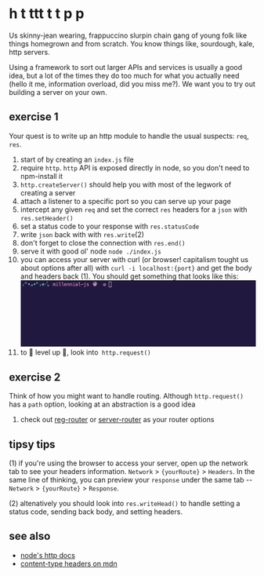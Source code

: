 # h t ttt t t p p

Us skinny-jean wearing, frappuccino slurpin chain gang of young folk like
things homegrown and from scratch. You know things like, sourdough, kale, http
servers. 

Using a framework to sort out larger APIs and services is usually a good idea,
but a lot of the times they do too much for what you actually need (hello it
me, information overload, did you miss me?). We want you to try out building a
server on your own. 

## exercise 1 
Your quest is to write up an http module to handle the usual suspects: `req`, `res`.

1. start of by creating an `index.js` file
2. require `http`. `http` API is exposed directly in node, so you don't need to
   npm-install it
3. `http.createServer()` should help you with most of the legwork of creating a
   server
4. attach a listener to a specific port so you can serve up your page
5. intercept any given `req` and set the correct `res` headers for a `json`
   with `res.setHeader()`
6. set a status code to your response with `res.statusCode`
7. write `json` back with with `res.write`(2)
8. don't forget to close the connection with `res.end()`
6. serve it with good ol' node `node ./index.js` 
7. you can access your server with curl (or browser! capitalism tought us about
   options after all) with `curl -i localhost:{port}` and get the body and
   headers back (1). You should get something that looks like this:
   ![simple-response](../assets/simple-response.gif)
8. to 🍄  level up 🍄, look into` http.request()`

## exercise 2 
Think of how you might want to handle routing. Although `http.request()` has a
`path` option, looking at an abstraction is a good idea

1. check out [reg-router](https://github.com/lrlna/reg-router) or [server-router](https://github.com/yoshuawuyts/server-router) as your router options

## tipsy tips
(1) if you're using the browser to access your server, open up the network tab
to see your headers information. `Network` > `{yourRoute}` > `Headers`. In the
same line of thinking, you can preview your `response` under the same tab --
`Network` > `{yourRoute}` > `Response`.

(2) altenatively you should look into `res.writeHead()` to handle setting a
status code, sending back body, and setting headers.


## see also
- [node's http docs](https://nodejs.org/api/http.html)
- [content-type headers on mdn](https://developer.mozilla.org/en-US/docs/Web/HTTP/Headers/Content-Type)
